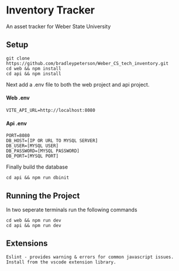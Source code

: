 # Inventory Tracker

An asset tracker for Weber State University

## Setup

    git clone https://github.com/bradleypeterson/Weber_CS_tech_inventory.git
    cd web && npm install
    cd api && npm install

Next add a .env file to both the web project and api project.

#### Web .env

    VITE_API_URL=http://localhost:8080

#### Api .env

    PORT=8080
    DB_HOST=[IP OR URL TO MYSQL SERVER]
    DB_USER=[MYSQL USER]
    DB_PASSWORD=[MYSQL PASSWORD]
    DB_PORT=[MYSQL PORT]

Finally build the database

    cd api && npm run dbinit

## Running the Project

In two seperate terminals run the following commands

    cd web && npm run dev
    cd api && npm run dev

## Extensions
    Eslint - provides warning & errors for common javascript issues. Install from the vscode extension library.
